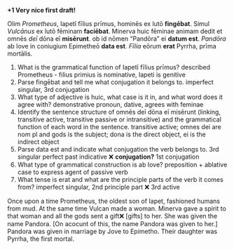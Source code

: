 **+1 Very nice first draft!**

Olim _Prometheus_, Iapetī fīlius prīmus, hominēs ex lutō **fingēbat**. Simul _Vulcānus_ ex lutō fēminam **faciēbat**. Minerva huic fēminae animam dedit et omnēs _deī_ dōna eī **misērunt**. ob id nōmen “Pandōra” ei **datum est**. _Pandōra_ ab Iove in coniugium Epimetheō **data est**. _Fīlia_ eōrum **erat** Pyrrha, prīma mortālis.


1. What is the grammatical function of Iapetī fīlius prīmus? described Prometheus - filius primius is nominative, lapeti is genitive 
2. Parse fingēbat and tell me what conjugation it belongs to. imperfect singular, 3rd conjugation
3. What type of adjective is huic, what case is it in, and what word does it agree with? demonstrative pronoun, dative, agrees with feminae 
4. Identify the sentence structure of omnēs deī dōna eī misērunt (linking, transitive active, transitive passive or intransitive) and the grammatical function of each word in the sentence. transitive active; omnes dei are nom pl and gods is the subject; dona is the direct object, ei is the indirect object 
5. Parse data est and indicate what conjugation the verb belongs to. 3rd singular perfect past indicative ❌ **conjugation?** 1st conjugation
6. What type of grammatical construction is ab Iove? preposition + ablative case to express agent of passive verb
7. What tense is erat and what are the principle parts of the verb it comes from? imperfect singular, 2nd principle part  ❌ 3rd active

Once upon a time Prometheus, the oldest son of Iapet, fashioned humans from mud. At the same time Vulcan made a woman. Minerva gave a spirit to that woman and all the gods sent a gift❌ [gifts] to her. She was given the name Pandora. [On acocunt of this, the name Pandora was given to her.] Pandora was given in marriage by Jove to Epimetho. Their daughter was Pyrrha, the first mortal. 

